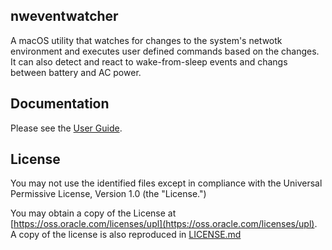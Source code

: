 ## nweventwatcher

A macOS utility that watches for changes to the system's netwotk environment and executes user defined commands based on the changes. It can also detect and react to wake-from-sleep events and changs between battery and AC power.

## Documentation
Please see the [User Guide](./UserGuide.md).

## License

You may not use the identified files except in compliance with the Universal Permissive License, Version 1.0 (the "License.")

You may obtain a copy of the License at [https://oss.oracle.com/licenses/upl](https://oss.oracle.com/licenses/upl).  A copy of the license is also reproduced in [LICENSE.md](./LICENSE.md)